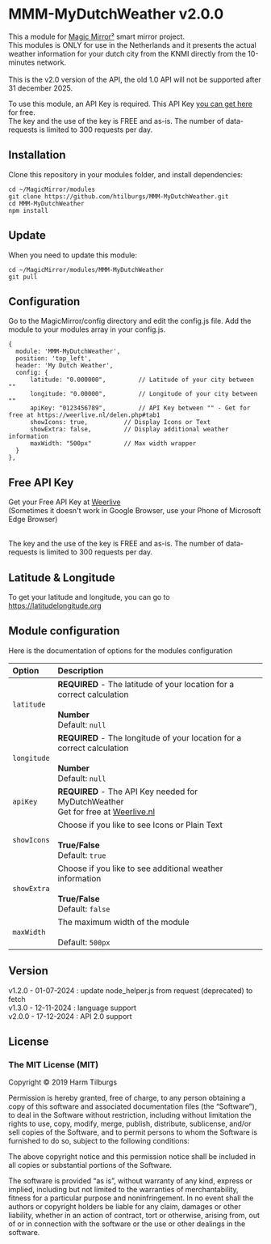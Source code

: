 # MMM-MyDutchWeather v2.0.0
This a module for [Magic Mirror²](https://github.com/MichMich/MagicMirror) smart mirror project.</br>
This modules is ONLY for use in the Netherlands and it presents the actual weather information for your dutch city from the KNMI directly from the 10-minutes network.</br></br>
This is the v2.0 version of the API, the old 1.0 API will not be supported after 31 december 2025.</br>

To use this module, an API Key is required. This API Key [you can get here](https://weerlive.nl/api/toegang/login.php) for free. </br> The key and the use of the key is FREE and as-is. The number of data-requests is limited to 300 requests per day. 

## Installation
Clone this repository in your modules folder, and install dependencies:

```
cd ~/MagicMirror/modules 
git clone https://github.com/htilburgs/MMM-MyDutchWeather.git
cd MMM-MyDutchWeather
npm install 
```
## Update
When you need to update this module:

```
cd ~/MagicMirror/modules/MMM-MyDutchWeather
git pull
```

## Configuration
Go to the MagicMirror/config directory and edit the config.js file.
Add the module to your modules array in your config.js.

```
{
  module: 'MMM-MyDutchWeather',
  position: 'top_left',
  header: 'My Dutch Weather',
  config: {
	  latitude: "0.000000",			// Latitude of your city between ""
	  longitude: "0.00000",			// Longitude of your city between ""
	  apiKey: "0123456789",			// API Key between "" - Get for free at https://weerlive.nl/delen.php#tab1
	  showIcons: true,			// Display Icons or Text
	  showExtra: false,			// Display additional weather information
	  maxWidth: "500px"			// Max width wrapper
  }
},
```
## Free API Key
Get your Free API Key at [Weerlive](https://weerlive.nl/api/toegang/index.php) <br />
(Sometimes it doesn't work in Google Browser, use your Phone of Microsoft Edge Browser)

</br> The key and the use of the key is FREE and as-is. The number of data-requests is limited to 300 requests per day. 

## Latitude & Longitude
To get your latitude and longitude, you can go to https://latitudelongitude.org

## Module configuration
Here is the documentation of options for the modules configuration

| Option                | Description
|:----------------------|:-------------
| `latitude`            | **REQUIRED** - The latitude of your location for a correct calculation <br /><br />**Number** <br />Default: `null`
| `longitude`           | **REQUIRED** - The longitude of your location for a correct calculation <br /><br />**Number** <br />Default: `null`
| `apiKey`		| **REQUIRED** - The API Key needed for MyDutchWeather <br />Get for free at [Weerlive.nl](http://weerlive.nl/api/toegang/index.php)
| `showIcons`		| Choose if you like to see Icons or Plain Text <br /><br />**True/False**<br />Default: `true`
| `showExtra`		| Choose if you like to see additional weather information <br /><br />**True/False**<br />Default: `false`
| `maxWidth`		| The maximum width of the module <br /><br />Default: `500px`

## Version
v1.2.0 - 01-07-2024	: update node_helper.js from request (deprecated) to fetch </br>
v1.3.0 - 12-11-2024	: language support </br>
v2.0.0 - 17-12-2024	: API 2.0 support </br>

## License
### The MIT License (MIT)

Copyright © 2019 Harm Tilburgs

Permission is hereby granted, free of charge, to any person obtaining a copy of this software and associated documentation files (the “Software”), to deal in the Software without restriction, including without limitation the rights to use, copy, modify, merge, publish, distribute, sublicense, and/or sell copies of the Software, and to permit persons to whom the Software is furnished to do so, subject to the following conditions:

The above copyright notice and this permission notice shall be included in all copies or substantial portions of the Software.

The software is provided “as is”, without warranty of any kind, express or implied, including but not limited to the warranties of merchantability, fitness for a particular purpose and noninfringement. In no event shall the authors or copyright holders be liable for any claim, damages or other liability, whether in an action of contract, tort or otherwise, arising from, out of or in connection with the software or the use or other dealings in the software.
